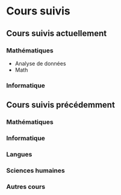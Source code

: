 # Cours suivis

## Cours suivis actuellement
### Mathématiques
* Analyse de données
* Math

### Informatique


## Cours suivis précédemment
### Mathématiques

### Informatique

### Langues

### Sciences humaines

### Autres cours

